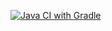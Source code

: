 [![Java CI with Gradle](https://github.com/AnBeley/Auto_4/actions/workflows/gradle.yml/badge.svg)](https://github.com/AnBeley/Auto_4/actions/workflows/gradle.yml)